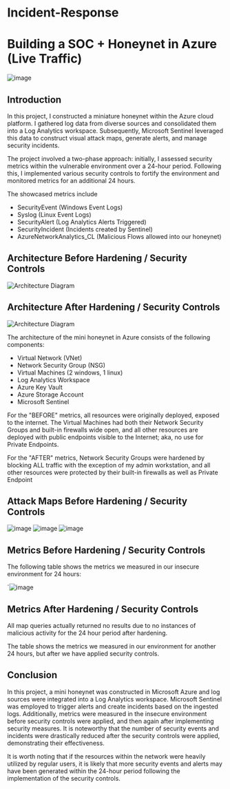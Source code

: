 # Incident-Response
# Building a SOC + Honeynet in Azure (Live Traffic)
![image](https://github.com/Ultrainstinct1995/SandBox/assets/155921166/4e65b93a-a2e5-435a-a4fc-f4f27061591c)


## Introduction

In this project, I constructed a miniature honeynet within the Azure cloud platform. I gathered log data from diverse sources and consolidated them into a Log Analytics workspace. Subsequently, Microsoft Sentinel leveraged this data to construct visual attack maps, generate alerts, and manage security incidents.

The project involved a two-phase approach: initially, I assessed security metrics within the vulnerable environment over a 24-hour period. Following this, I implemented various security controls to fortify the environment and monitored metrics for an additional 24 hours.

The showcased metrics include

- SecurityEvent (Windows Event Logs)
- Syslog (Linux Event Logs)
- SecurityAlert (Log Analytics Alerts Triggered)
- SecurityIncident (Incidents created by Sentinel)
- AzureNetworkAnalytics_CL (Malicious Flows allowed into our honeynet)

## Architecture Before Hardening / Security Controls
![Architecture Diagram](https://i.imgur.com/aBDwnKb.jpg)

## Architecture After Hardening / Security Controls
![Architecture Diagram](https://i.imgur.com/YQNa9Pp.jpg)

The architecture of the mini honeynet in Azure consists of the following components:

- Virtual Network (VNet)
- Network Security Group (NSG)
- Virtual Machines (2 windows, 1 linux)
- Log Analytics Workspace
- Azure Key Vault
- Azure Storage Account
- Microsoft Sentinel

For the "BEFORE" metrics, all resources were originally deployed, exposed to the internet. The Virtual Machines had both their Network Security Groups and built-in firewalls wide open, and all other resources are deployed with public endpoints visible to the Internet; aka, no use for Private Endpoints.

For the "AFTER" metrics, Network Security Groups were hardened by blocking ALL traffic with the exception of my admin workstation, and all other resources were protected by their built-in firewalls as well as Private Endpoint

## Attack Maps Before Hardening / Security Controls
![image](https://github.com/Ultrainstinct1995/SandBox/assets/155921166/ba5fe134-41fb-4168-9a38-9a15a0e513bc)
![image](https://github.com/Ultrainstinct1995/SandBox/assets/155921166/48a4cc5a-7aa3-45b6-9273-10dc87be9721)
![image](https://github.com/Ultrainstinct1995/SandBox/assets/155921166/abfbee28-6fc2-44d5-a72e-ec96107878b6)


## Metrics Before Hardening / Security Controls

The following table shows the metrics we measured in our insecure environment for 24 hours:

`![image](https://github.com/Ultrainstinct1995/SandBox/assets/155921166/b33df8d8-378d-442b-bf97-19f3c16fd459)

## Metrics After Hardening / Security Controls
All map queries actually returned no results due to no instances of malicious activity for the 24 hour period after hardening.

The table shows the metrics we measured in our environment for another 24 hours, but after we have applied security controls.


## Conclusion

In this project, a mini honeynet was constructed in Microsoft Azure and log sources were integrated into a Log Analytics workspace. Microsoft Sentinel was employed to trigger alerts and create incidents based on the ingested logs. Additionally, metrics were measured in the insecure environment before security controls were applied, and then again after implementing security measures. It is noteworthy that the number of security events and incidents were drastically reduced after the security controls were applied, demonstrating their effectiveness.

It is worth noting that if the resources within the network were heavily utilized by regular users, it is likely that more security events and alerts may have been generated within the 24-hour period following the implementation of the security controls.
